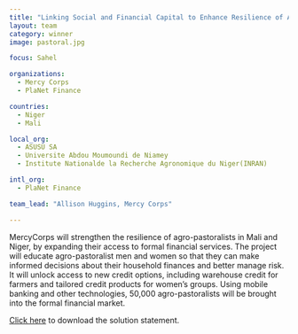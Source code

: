 ```yaml
---
title: "Linking Social and Financial Capital to Enhance Resilience of Agro-Pastoral Communities (LEAP) in Niger and Mali"
layout: team
category: winner
image: pastoral.jpg

focus: Sahel

organizations:
  - Mercy Corps
  - PlaNet Finance

countries: 
  - Niger
  - Mali

local_org: 
  - ASUSU SA
  - Universite Abdou Moumoundi de Niamey
  - Institute Nationalde la Recherche Agronomique du Niger(INRAN)

intl_org:
  - PlaNet Finance

team_lead: "Allison Huggins, Mercy Corps"

---
```


MercyCorps will strengthen the resilience of agro-pastoralists in Mali and Niger, by expanding their access to formal financial services. The project will educate agro-pastoralist men and women so that they can make informed decisions about their household finances and better manage risk. It will unlock access to new credit options, including warehouse credit for farmers and tailored credit products for women’s groups. Using mobile banking and other technologies, 50,000 agro-pastoralists will be brought into the formal financial market.

[Click here](../../assets/downloads/solution-statements/Mercy-Corps-LEAP-Solution-Statement.pdf) to download the solution statement.